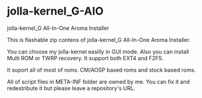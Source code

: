 jolla-kernel_G-AIO
====================

jolla-kernel_G All-In-One Aroma Installer


This is flashable zip contens of jolla-kernel_G All-In-One Aroma Installer.

You can choose my jolla-kernel easilly in GUI mode.
Also you can install Multi ROM or TWRP recovery.
It support both EXT4 and F2FS.

It suport all of most of roms.
CM/AOSP based roms and stock based roms.

All of script files in META-INF folder are owned by me.
You can fix it and redestribute it but please leave a repository's URL.
